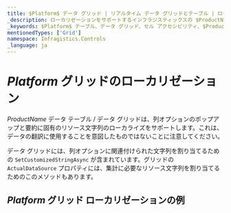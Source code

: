 ```yaml
---
title: $Platform$ データ グリッド | リアルタイム データ グリッドとテーブル | ローカリゼーション | インフラジスティックス
_description: ローカリゼーションをサポートするインフラジスティックスの $ProductName$ データ テーブルとグリッドを試しましょう。$ProductName$ テーブルのチュートリアルをご覧ください。
_keywords: $Platform$ テーブル、データ グリッド、セル アクセシビリティ、$ProductName$、インフラジスティック
mentionedTypes: ['Grid']
namespace: Infragistics.Controls
_language: ja
---
```


# $Platform$ グリッドのローカリゼーション

$ProductName$ データ テーブル / データ グリッドは、列オプションのポップアップと要約に固有のリソース文字列のローカライズをサポートします。これは、データの翻訳に使用することを意図したものではないことに注意してください。

<!-- Blazor -->
データ グリッドには、列オプションに関連付けられた文字列を割り当てるための `SetCustomizedStringAsync` が含まれています。グリッドの `ActualDataSource` プロパティには、集計に必要なリソース文字列を割り当てるためのこのメソッドもあります。
<!-- end: Blazor -->

## $Platform$ グリッド ローカリゼーションの例

<code-view style="height: 600px"
           data-demos-base-url="{environment:dvDemosBaseUrl}"
           iframe-src="{environment:dvDemosBaseUrl}/grids/data-grid-localization"
           alt="$Platform$ グリッド ローカリゼーションの例"
           github-src="grids/data-grid/localization">
</code-view>

<div class="divider--half"></div>